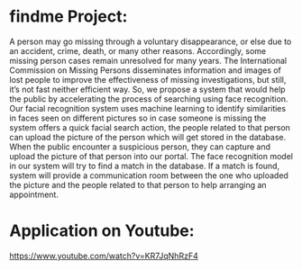 # findme Project:

A person may go missing through a voluntary disappearance, or else due to an 
accident, crime, death, or many other reasons. Accordingly, some missing 
person cases remain unresolved for many years. The International Commission 
on Missing Persons disseminates information and images of lost people to 
improve the effectiveness of missing investigations, but still, it’s not fast 
neither efficient way. So, we propose a system that would help the public by 
accelerating the process of searching using face recognition. Our facial 
recognition system uses machine learning to identify similarities in faces seen 
on different pictures so in case someone is missing the system offers a quick 
facial search action, the people related to that person can upload the picture of 
the person which will get stored in the database. When the public encounter a 
suspicious person, they can capture and upload the picture of that person into 
our portal. The face recognition model in our system will try to find a match in 
the database. If a match is found, system will provide a communication room 
between the one who uploaded the picture and the people related to that 
person to help arranging an appointment.


# Application on Youtube:
https://www.youtube.com/watch?v=KR7JqNhRzF4
